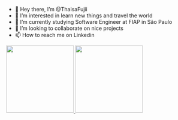 - 👋 Hey there, I’m @ThaisaFujii
- 👀 I’m interested in learn new things and travel the world
- 🌱 I’m currently studying Software Engineer at FIAP in São Paulo
- 💞️ I’m looking to collaborate on nice projects
- 📫 How to reach me on Linkedin

<div>
  <a href="https://github.com/ThaisaFujii">
  <img height="180em" src="https://github-readme-stats.vercel.app/api?username=ThaisaFujii&show_icons=true&theme=dracula&include_all_commits=true&count_private=true"/>
  <img height="180em" src="https://github-readme-stats.vercel.app/api/top-langs/?username=ThaisaFujii&layout=compact&langs_count=7&theme=dracula"/>
</div>

<!---
ThaisaFujii/ThaisaFujii is a ✨ special ✨ repository because its `README.md` (this file) appears on your GitHub profile.
You can click the Preview link to take a look at your changes.
--->
